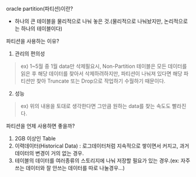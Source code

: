 oracle partition(파티션)이란?
 - 하나의 큰 테이블을 물리적으로 나눠 놓은 것.(물리적으로 나눠놨지만, 논리적으로는 하나의 테이블이다)


파티션을 사용하는 이유?
1. 관리의 편의성 
> ex) 1~5월 중 1월 data만 삭제필요시, Non-Partition 테이블은 모든 데이터를 읽은 후 해당 데이터를 찾아서 삭제하려하지만, 파티션이 나눠져 있다면 해당 파티션만 찾아 
Truncate 또는 Drop으로 작업하기 수월하기 때문이다.
2. 성능
> ex) 위의 내용을 토대로 생각한다면 그만큼 원하는 data를 찾는 속도도 빨라진다.


파티션을 언제 사용하면 좋을까?
1. 2GB 이상인 Table
2. 이력데이터(Historical Data) : 로그데이터처럼 지속적으로 쌓이면서 커지고, 과거데이터의 변경이 거의 없는 경우.
3. 테이블의 데이터를 여러종류의 스토리지에 나눠 저장할 필요가 있는 경우.(ex: 자주쓰는 데이터와 잘 안쓰는 데이터를 따로 나눌경우...)
